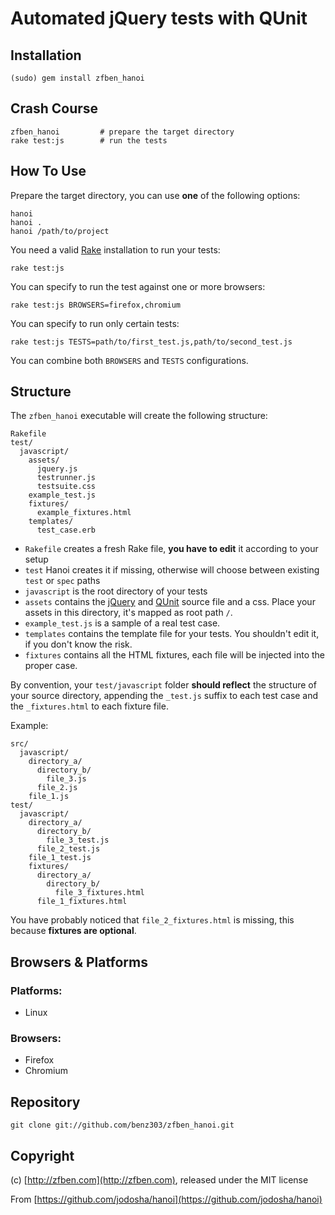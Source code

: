 # Automated jQuery tests with QUnit

## Installation

    (sudo) gem install zfben_hanoi
  
## Crash Course

    zfben_hanoi         # prepare the target directory
    rake test:js        # run the tests

## How To Use

Prepare the target directory, you can use **one** of the following options:

    hanoi
    hanoi .
    hanoi /path/to/project

You need a valid [Rake](http://rake.rubyforge.org/) installation to run your tests:

    rake test:js

You can specify to run the test against one or more browsers:

    rake test:js BROWSERS=firefox,chromium

You can specify to run only certain tests:

    rake test:js TESTS=path/to/first_test.js,path/to/second_test.js

You can combine both `BROWSERS` and `TESTS` configurations.

## Structure

The `zfben_hanoi` executable will create the following structure:

    Rakefile
    test/
      javascript/
        assets/
          jquery.js
          testrunner.js
          testsuite.css
        example_test.js
        fixtures/
          example_fixtures.html
        templates/
          test_case.erb

* `Rakefile` creates a fresh Rake file, **you have to edit** it according to your setup
* `test` Hanoi creates it if missing, otherwise will choose between existing `test` or `spec` paths
* `javascript` is the root directory of your tests
* `assets` contains the [jQuery](http://jquery.com) and [QUnit](http://docs.jquery.com/QUnit) source file and a css.
  Place your assets in this directory, it's mapped as root path `/`.
* `example_test.js` is a sample of a real test case.
* `templates` contains the template file for your tests. You shouldn't edit it, if you don't know the risk.
* `fixtures` contains all the HTML fixtures, each file will be injected into the proper case.

By convention, your `test/javascript` folder **should reflect** the structure of your source directory,
appending the `_test.js` suffix to each test case and the `_fixtures.html` to each fixture file.

Example:
  
    src/
      javascript/
        directory_a/
          directory_b/
            file_3.js
          file_2.js
        file_1.js
    test/
      javascript/
        directory_a/
          directory_b/
            file_3_test.js
          file_2_test.js
        file_1_test.js
        fixtures/
          directory_a/
            directory_b/
              file_3_fixtures.html
          file_1_fixtures.html

You have probably noticed that `file_2_fixtures.html` is missing, this because **fixtures are optional**.

## Browsers & Platforms

### Platforms:

* Linux

### Browsers:

* Firefox
* Chromium

## Repository

    git clone git://github.com/benz303/zfben_hanoi.git

## Copyright

(c) [http://zfben.com](http://zfben.com), released under the MIT license

From [https://github.com/jodosha/hanoi](https://github.com/jodosha/hanoi)
